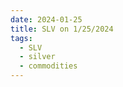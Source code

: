 ```yaml
---
date: 2024-01-25
title: SLV on 1/25/2024
tags: 
  - SLV
  - silver
  - commodities
---
```

<div class="post">
<snapshot-grid 
    :reports="['2024/01/24/CTA/SLV', '2024/01/25/CTA/SLV', '2024/01/25/MTP/SLV']"
    chart="2024/01/25/Chart/SLV"
/>
<p>

</p>
<p>

</p>
</div>